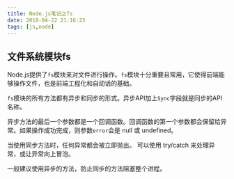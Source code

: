 ```yaml
---
title: Node.js笔记之fs
date: 2018-04-22 21:16:23
tags: [js,node]
---
```

## 文件系统模块fs
Node.js提供了`fs`模块来对文件进行操作。`fs`模块十分重要且常用，它使得前端能够操作文件，也是前端工程化和自动话的基础。

`fs`模块的所有方法都有异步和同步的形式。异步API加上`Sync`字段就是同步的API名称。

异步方法的最后一个参数都是一个回调函数。回调函数的第一个参数都会保留给异常。如果操作成功完成，则参数`error`会是 null 或 undefined。

当使用同步方法时，任何异常都会被立即抛出。 可以使用 try/catch 来处理异常，或让异常向上冒泡。

一般建议使用异步的方法，防止同步的方法阻塞整个进程。

